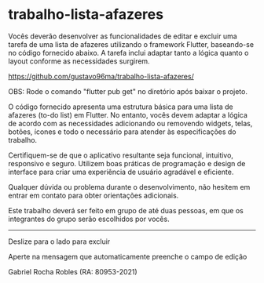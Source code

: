 # trabalho-lista-afazeres

Vocês deverão desenvolver as funcionalidades de editar e excluir uma tarefa de uma lista de afazeres utilizando o framework Flutter, baseando-se no código fornecido abaixo. A tarefa inclui adaptar tanto a lógica quanto o layout conforme as necessidades surgirem.

https://github.com/gustavo96ma/trabalho-lista-afazeres/

OBS: Rode o comando "flutter pub get" no diretório após baixar o projeto.

O código fornecido apresenta uma estrutura básica para uma lista de afazeres (to-do list) em Flutter. No entanto, vocês devem adaptar a lógica de acordo com as necessidades adicionando ou removendo widgets, telas, botões, ícones e todo o necessário para atender às especificações do trabalho.

Certifiquem-se de que o aplicativo resultante seja funcional, intuitivo, responsivo e seguro. Utilizem boas práticas de programação e design de interface para criar uma experiência de usuário agradável e eficiente.

Qualquer dúvida ou problema durante o desenvolvimento, não hesitem em entrar em contato para obter orientações adicionais.

Este trabalho deverá ser feito em grupo de até duas pessoas, em que os integrantes do grupo serão escolhidos por vocês.


____________________________________________

Deslize para o lado para excluir

Aperte na mensagem que automaticamente preenche o campo de edição

Gabriel Rocha Robles (RA: 80953-2021)
